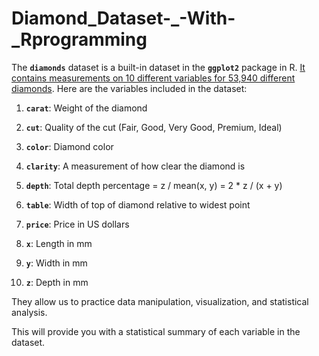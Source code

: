 # Diamond_Dataset-\_-With-\_Rprogramming

The **`diamonds`** dataset is a built-in dataset in the **`ggplot2`** package in R. [It contains measurements on 10 different variables for 53,940 different diamonds](https://www.statology.org/diamonds-dataset-r/). Here are the variables included in the dataset:

1.  **`carat`**: Weight of the diamond

2.  **`cut`**: Quality of the cut (Fair, Good, Very Good, Premium, Ideal)

3.  **`color`**: Diamond color

4.  **`clarity`**: A measurement of how clear the diamond is

5.  **`depth`**: Total depth percentage = z / mean(x, y) = 2 \* z / (x + y)

6.  **`table`**: Width of top of diamond relative to widest point

7.  **`price`**: Price in US dollars

8.  **`x`**: Length in mm

9.  **`y`**: Width in mm

10. **`z`**: Depth in mm

They allow us to practice data manipulation, visualization, and statistical analysis.

This will provide you with a statistical summary of each variable in the dataset.
